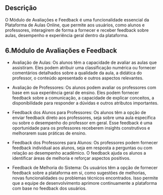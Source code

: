## Descrição 

O Módulo de Avaliações e Feedback é uma funcionalidade essencial da Plataforma de Aulas Online, que permite aos usuários, como alunos e professores, interagirem de forma a fornecer e receber feedback sobre aulas, desempenho e experiência geral dentro da plataforma.

## 6.Módulo de Avaliações e Feedback

- Avaliação de Aulas: Os alunos têm a capacidade de avaliar as aulas que assistiram. Eles podem atribuir uma classificação numérica ou fornecer comentários detalhados sobre a qualidade da aula, a didática do professor, o conteúdo apresentado e outros aspectos relevantes.

- Avaliação de Professores: Os alunos podem avaliar os professores com base em sua experiência geral de ensino. Eles podem fornecer feedback sobre a comunicação, a capacidade de explicar conceitos, a disponibilidade para responder a dúvidas e outros atributos importantes.

- Feedback dos Alunos para Professores: Os alunos têm a opção de enviar feedback direto aos professores, seja sobre uma aula específica ou sobre o desempenho do professor em geral. Esse feedback é uma oportunidade para os professores receberem insights construtivos e melhorarem suas práticas de ensino.

- Feedback dos Professores para Alunos: Os professores podem fornecer feedback individual aos alunos, seja em resposta a perguntas ou com relação ao desempenho acadêmico. O feedback ajuda os alunos a identificar áreas de melhoria e reforçar aspectos positivos.

- Feedback de Melhoria do Sistema: Os usuários têm a opção de fornecer feedback sobre a plataforma em si, como sugestões de melhorias, novas funcionalidades ou problemas técnicos encontrados. Isso permite que a equipe de desenvolvimento aprimore continuamente a plataforma com base no feedback dos usuários.